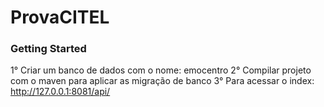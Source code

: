 # ProvaCITEL

### Getting Started
1° Criar um banco de dados com o nome: emocentro
2° Compilar projeto com o maven para aplicar as migração de banco
3° Para acessar o index: http://127.0.0.1:8081/api/
